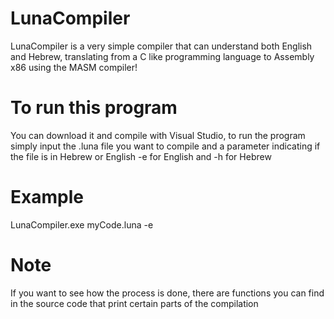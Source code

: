 # LunaCompiler
LunaCompiler is a very simple compiler that can understand both English and Hebrew, translating from a C like programming language to Assembly x86 using the MASM compiler! 

# To run this program
You can download it and compile with Visual Studio, to run the program simply input the .luna file you want to compile and a parameter indicating if the file is in Hebrew or English
-e for English and -h for Hebrew

# Example
LunaCompiler.exe myCode.luna -e

# Note
If you want to see how the process is done, there are functions you can find in the source code that print certain parts of the compilation
